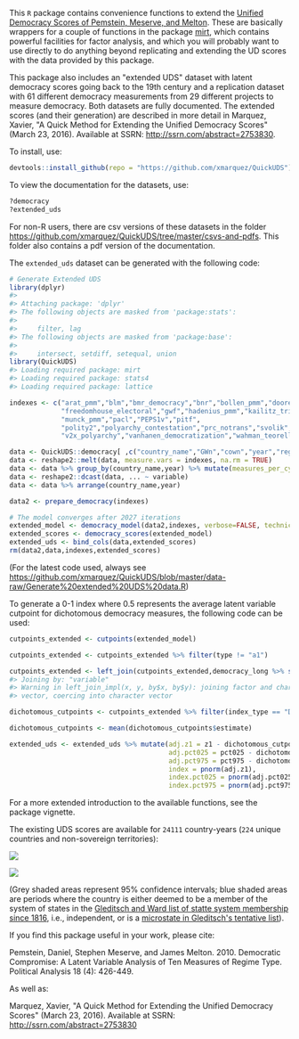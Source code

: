 <!-- README.md is generated from README.Rmd. Please edit that file -->
This `R` package contains convenience functions to extend the [Unified Democracy Scores of Pemstein, Meserve, and Melton](http://www.unified-democracy-scores.org/). These are basically wrappers for a couple of functions in the package [mirt](https://cran.r-project.org/web/packages/mirt/mirt.pdf), which contains powerful facilities for factor analysis, and which you will probably want to use directly to do anything beyond replicating and extending the UD scores with the data provided by this package.

This package also includes an "extended UDS" dataset with latent democracy scores going back to the 19th century and a replication dataset with 61 different democracy measurements from 29 different projects to measure democracy. Both datasets are fully documented. The extended scores (and their generation) are described in more detail in Marquez, Xavier, "A Quick Method for Extending the Unified Democracy Scores" (March 23, 2016). Available at SSRN: <http://ssrn.com/abstract=2753830>.

To install, use:

``` r
devtools::install_github(repo = "https://github.com/xmarquez/QuickUDS")
```

To view the documentation for the datasets, use:

``` r
?democracy
?extended_uds
```

For non-R users, there are csv versions of these datasets in the folder <https://github.com/xmarquez/QuickUDS/tree/master/csvs-and-pdfs>. This folder also contains a pdf version of the documentation.

The `extended_uds` dataset can be generated with the following code:

``` r
# Generate Extended UDS
library(dplyr)
#> 
#> Attaching package: 'dplyr'
#> The following objects are masked from 'package:stats':
#> 
#>     filter, lag
#> The following objects are masked from 'package:base':
#> 
#>     intersect, setdiff, setequal, union
library(QuickUDS)
#> Loading required package: mirt
#> Loading required package: stats4
#> Loading required package: lattice

indexes <- c("arat_pmm","blm","bmr_democracy","bnr","bollen_pmm","doorenspleet","eiu","freedomhouse",
             "freedomhouse_electoral","gwf","hadenius_pmm","kailitz_tri","lied","mainwaring","magaloni_regime_tri",
             "munck_pmm","pacl","PEPS1v","pitf",
             "polity2","polyarchy_contestation","prc_notrans","svolik","ulfelder","utip_dichotomous_strict",
             "v2x_polyarchy","vanhanen_democratization","wahman_teorell_hadenius")

data <- QuickUDS::democracy[ ,c("country_name","GWn","cown","year","region","continent","microstate","lat","lon","in_system",indexes)]
data <- reshape2::melt(data, measure.vars = indexes, na.rm = TRUE)
data <- data %>% group_by(country_name,year) %>% mutate(measures_per_cy = n()) %>% ungroup()
data <- reshape2::dcast(data, ... ~ variable)
data <- data %>% arrange(country_name,year)

data2 <- prepare_democracy(indexes)

# The model converges after 2027 iterations
extended_model <- democracy_model(data2,indexes, verbose=FALSE, technical = list(NCYCLES = 2500)) 
extended_scores <- democracy_scores(extended_model)
extended_uds <- bind_cols(data,extended_scores)
rm(data2,data,indexes,extended_scores)
```

(For the latest code used, always see <https://github.com/xmarquez/QuickUDS/blob/master/data-raw/Generate%20extended%20UDS%20data.R>)

To generate a 0-1 index where 0.5 represents the average latent variable cutpoint for dichotomous democracy measures, the following code can be used:

``` r
cutpoints_extended <- cutpoints(extended_model)

cutpoints_extended <- cutpoints_extended %>% filter(type != "a1")

cutpoints_extended <- left_join(cutpoints_extended,democracy_long %>% select(variable,index_type)  %>% distinct())
#> Joining by: "variable"
#> Warning in left_join_impl(x, y, by$x, by$y): joining factor and character
#> vector, coercing into character vector

dichotomous_cutpoints <- cutpoints_extended %>% filter(index_type == "Dichotomous")

dichotomous_cutpoints <- mean(dichotomous_cutpoints$estimate)

extended_uds <- extended_uds %>% mutate(adj.z1 = z1 - dichotomous_cutpoints, 
                                        adj.pct025 = pct025 - dichotomous_cutpoints, 
                                        adj.pct975 = pct975 - dichotomous_cutpoints,
                                        index = pnorm(adj.z1),
                                        index.pct025 = pnorm(adj.pct025),
                                        index.pct975 = pnorm(adj.pct975))
```

For a more extended introduction to the available functions, see the package vignette.

The existing UDS scores are available for `24111` country-years (`224` unique countries and non-sovereign territories):

![](README-unnamed-chunk-6-1.png)<!-- -->

![](README-unnamed-chunk-7-1.png)<!-- -->

(Grey shaded areas represent 95% confidence intervals; blue shaded areas are periods where the country is either deemed to be a member of the system of states in the [Gleditsch and Ward list of statte system membership since 1816](http://privatewww.essex.ac.uk/~ksg/statelist.html), i.e., independent, or is a [microstate in Gleditsch's tentative list](http://privatewww.essex.ac.uk/~ksg/statelist.html)).

If you find this package useful in your work, please cite:

Pemstein, Daniel, Stephen Meserve, and James Melton. 2010. Democratic Compromise: A Latent Variable Analysis of Ten Measures of Regime Type. Political Analysis 18 (4): 426-449.

As well as:

Marquez, Xavier, "A Quick Method for Extending the Unified Democracy Scores" (March 23, 2016). Available at SSRN: <http://ssrn.com/abstract=2753830>
